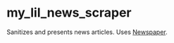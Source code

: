# my_lil_news_scraper

Sanitizes and presents news articles. Uses [Newspaper](https://github.com/codelucas/newspaper).
